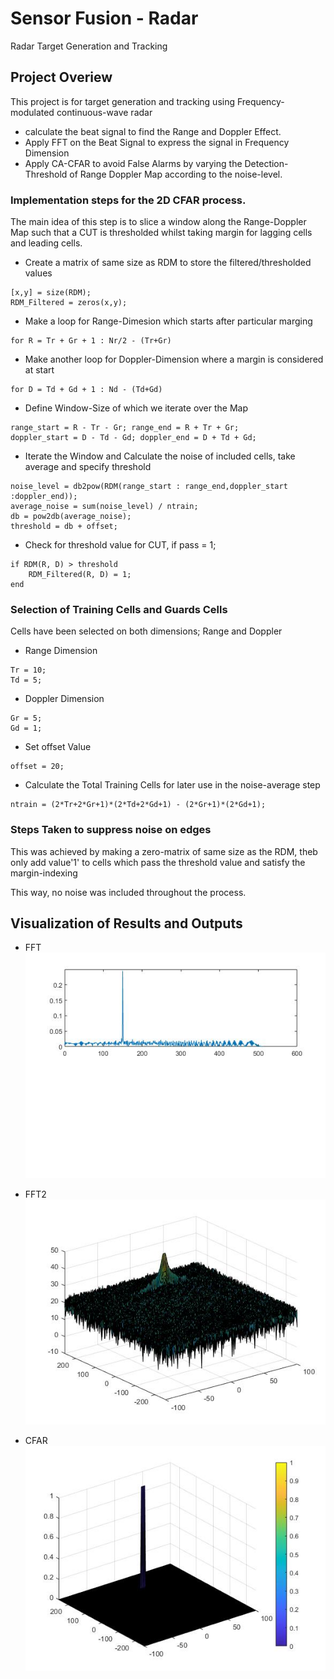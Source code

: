# Sensor Fusion - Radar
Radar Target Generation and Tracking

## Project Overiew

This project is for target generation and tracking using Frequency-modulated continuous-wave radar

* calculate the beat signal to find the Range and Doppler Effect. 
* Apply FFT on the Beat Signal to express the signal in Frequency Dimension
* Apply CA-CFAR to avoid False Alarms by varying the Detection-Threshold of Range Doppler Map according to the noise-level.  

### Implementation steps for the 2D CFAR process.

The main idea of this step is to slice a window along the Range-Doppler Map such that
a CUT is thresholded whilst taking margin for lagging cells and leading cells. 

* Create a matrix of same size as RDM to store the filtered/thresholded values
```
[x,y] = size(RDM);
RDM_Filtered = zeros(x,y);
```

* Make a loop for Range-Dimesion which starts after particular marging
```
for R = Tr + Gr + 1 : Nr/2 - (Tr+Gr)
```

* Make another loop for Doppler-Dimension where a margin is considered at start
```
for D = Td + Gd + 1 : Nd - (Td+Gd)
```

* Define Window-Size of which we iterate over the Map
```
range_start = R - Tr - Gr; range_end = R + Tr + Gr;
doppler_start = D - Td - Gd; doppler_end = D + Td + Gd;
```

* Iterate the Window and Calculate the noise of included cells, take average and specify threshold
```
noise_level = db2pow(RDM(range_start : range_end,doppler_start :doppler_end));
average_noise = sum(noise_level) / ntrain;
db = pow2db(average_noise);
threshold = db + offset;
```

* Check for threshold value for CUT, if pass = 1;
```
if RDM(R, D) > threshold
    RDM_Filtered(R, D) = 1;
end
```

### Selection of Training Cells and Guards Cells
Cells have been selected on both dimensions; Range and Doppler

* Range Dimension
```
Tr = 10;
Td = 5;
```

* Doppler Dimension
```
Gr = 5;
Gd = 1;
```

* Set offset Value
```
offset = 20;
```

* Calculate the Total Training Cells for later use in the noise-average step
```
ntrain = (2*Tr+2*Gr+1)*(2*Td+2*Gd+1) - (2*Gr+1)*(2*Gd+1);
```

### Steps Taken to suppress noise on edges

This was achieved by making a zero-matrix of same size as the RDM, theb only add value'1' to cells which pass the threshold value and satisfy the margin-indexing

This way, no noise was included throughout the process. 


## Visualization of Results and Outputs

* FFT
![](https://github.com/Mamdouh93Murad/SFND-Radar/blob/master/Graph/FFT.jpg)

* FFT2 
![](https://github.com/Mamdouh93Murad/SFND-Radar/blob/master/Graph/FFT2.jpg)

* CFAR
![](https://github.com/Mamdouh93Murad/SFND-Radar/blob/master/Graph/CA-CFAR.jpg)

